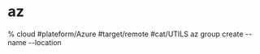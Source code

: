 # az
% cloud
#plateform/Azure #target/remote #cat/UTILS
az group create --name <MyResourceGroupName> --location <Location>
